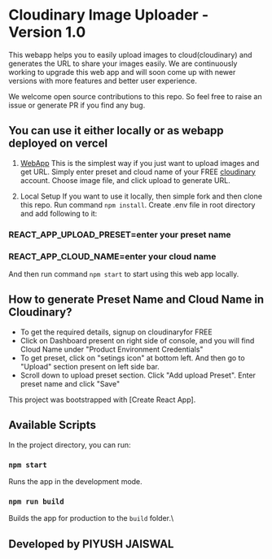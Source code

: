 # Cloudinary Image Uploader - Version 1.0
This webapp helps you to easily upload images to cloud(cloudinary) and generates the URL to share your images easily.
We are continuously working to upgrade this web app and will soon come up with newer versions with more features and better user experience.

We welcome open source contributions to this repo. So feel free to raise an issue or generate PR if you find any bug.

## You can use it either locally or as webapp deployed on vercel

1. [WebApp](https://picupcloud.vercel.app/)
This is the simplest way if you just want to upload images and get URL. Simply enter preset and cloud name of your FREE [cloudinary](https://cloudinary.com/) account. Choose image file, and click upload to generate URL.

3. Local Setup
If you want to use it locally, then simple fork and then clone this repo. Run command `npm install`.
Create .env file in root directory and add following to it:
### REACT_APP_UPLOAD_PRESET=enter your preset name
### REACT_APP_CLOUD_NAME=enter your cloud name
And then run command `npm start` to start using this web app locally.

## How to generate Preset Name and Cloud Name in Cloudinary?
- To get the required details, signup on cloudinaryfor FREE
- Click on Dashboard present on right side of console, and you will find Cloud Name under "Product Environment Credentials"
- To get preset, click on "setings icon" at bottom left. And then go to "Upload" section present on left side bar.
- Scroll down to upload preset section. Click "Add upload Preset". Enter preset name and click "Save"
          

This project was bootstrapped with [Create React App].

## Available Scripts

In the project directory, you can run:

### `npm start`

Runs the app in the development mode.

### `npm run build`

Builds the app for production to the `build` folder.\


## Developed by PIYUSH JAISWAL
